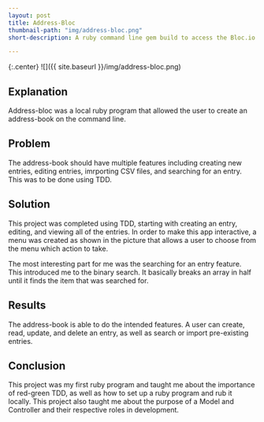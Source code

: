 ```yaml
---
layout: post
title: Address-Bloc
thumbnail-path: "img/address-bloc.png"
short-description: A ruby command line gem build to access the Bloc.io API

---
```


{:.center}
![]({{ site.baseurl }}/img/address-bloc.png)

## Explanation

Address-bloc was a local ruby program that allowed the user to create an address-book on the command line.

## Problem

The address-book should have multiple features including creating new entries, editing entries, imrporting CSV files, and searching for an entry.  This was to be done using TDD.

## Solution

This project was completed using TDD, starting with creating an entry, editing, and viewing all of the entries.  In order to make this app interactive, a menu was created as shown in the picture that allows a user to choose from the menu which action to take.  

The most interesting part for me was the searching for an entry feature. This introduced me to the binary search. It basically breaks an array in half until it finds the item that was searched for.

## Results

The address-book is able to do the intended features. A user can create, read, update, and delete an entry, as well as search or import pre-existing entries.

## Conclusion
This project was my first ruby program and taught me about the importance of red-green TDD, as well as how to set up a ruby program and rub it locally. This project also taught me about the purpose of a Model and Controller and their respective roles in development.
